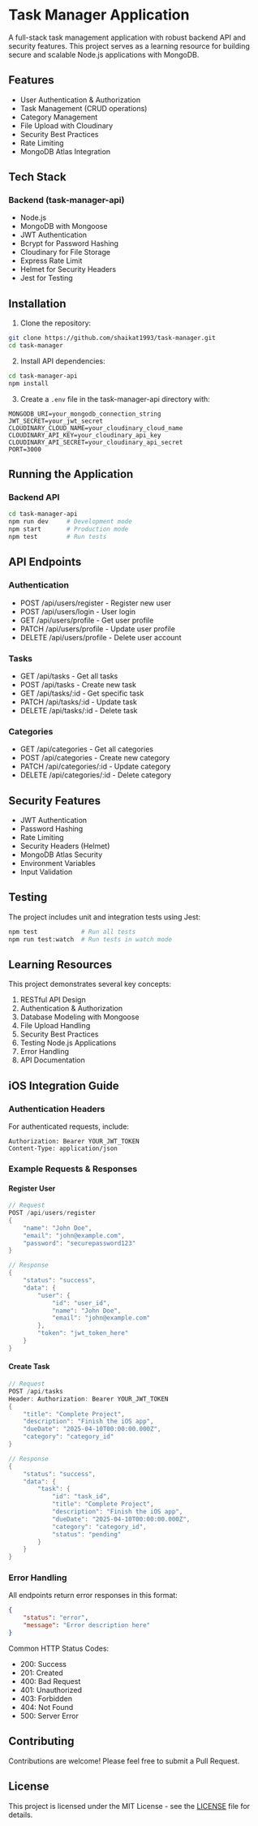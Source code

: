 # Task Manager Application

A full-stack task management application with robust backend API and security features. This project serves as a learning resource for building secure and scalable Node.js applications with MongoDB.

## Features

- User Authentication & Authorization
- Task Management (CRUD operations)
- Category Management
- File Upload with Cloudinary
- Security Best Practices
- Rate Limiting
- MongoDB Atlas Integration

## Tech Stack

### Backend (task-manager-api)
- Node.js
- MongoDB with Mongoose
- JWT Authentication
- Bcrypt for Password Hashing
- Cloudinary for File Storage
- Express Rate Limit
- Helmet for Security Headers
- Jest for Testing

## Installation

1. Clone the repository:
```bash
git clone https://github.com/shaikat1993/task-manager.git
cd task-manager
```

2. Install API dependencies:
```bash
cd task-manager-api
npm install
```

3. Create a `.env` file in the task-manager-api directory with:
```
MONGODB_URI=your_mongodb_connection_string
JWT_SECRET=your_jwt_secret
CLOUDINARY_CLOUD_NAME=your_cloudinary_cloud_name
CLOUDINARY_API_KEY=your_cloudinary_api_key
CLOUDINARY_API_SECRET=your_cloudinary_api_secret
PORT=3000
```

## Running the Application

### Backend API
```bash
cd task-manager-api
npm run dev     # Development mode
npm start       # Production mode
npm test        # Run tests
```

## API Endpoints

### Authentication
- POST /api/users/register - Register new user
- POST /api/users/login - User login
- GET /api/users/profile - Get user profile
- PATCH /api/users/profile - Update user profile
- DELETE /api/users/profile - Delete user account

### Tasks
- GET /api/tasks - Get all tasks
- POST /api/tasks - Create new task
- GET /api/tasks/:id - Get specific task
- PATCH /api/tasks/:id - Update task
- DELETE /api/tasks/:id - Delete task

### Categories
- GET /api/categories - Get all categories
- POST /api/categories - Create new category
- PATCH /api/categories/:id - Update category
- DELETE /api/categories/:id - Delete category

## Security Features

- JWT Authentication
- Password Hashing
- Rate Limiting
- Security Headers (Helmet)
- MongoDB Atlas Security
- Environment Variables
- Input Validation

## Testing

The project includes unit and integration tests using Jest:
```bash
npm test            # Run all tests
npm run test:watch  # Run tests in watch mode
```

## Learning Resources

This project demonstrates several key concepts:

1. RESTful API Design
2. Authentication & Authorization
3. Database Modeling with Mongoose
4. File Upload Handling
5. Security Best Practices
6. Testing Node.js Applications
7. Error Handling
8. API Documentation

## iOS Integration Guide

### Authentication Headers
For authenticated requests, include:
```
Authorization: Bearer YOUR_JWT_TOKEN
Content-Type: application/json
```

### Example Requests & Responses

#### Register User
```swift
// Request
POST /api/users/register
{
    "name": "John Doe",
    "email": "john@example.com",
    "password": "securepassword123"
}

// Response
{
    "status": "success",
    "data": {
        "user": {
            "id": "user_id",
            "name": "John Doe",
            "email": "john@example.com"
        },
        "token": "jwt_token_here"
    }
}
```

#### Create Task
```swift
// Request
POST /api/tasks
Header: Authorization: Bearer YOUR_JWT_TOKEN
{
    "title": "Complete Project",
    "description": "Finish the iOS app",
    "dueDate": "2025-04-10T00:00:00.000Z",
    "category": "category_id"
}

// Response
{
    "status": "success",
    "data": {
        "task": {
            "id": "task_id",
            "title": "Complete Project",
            "description": "Finish the iOS app",
            "dueDate": "2025-04-10T00:00:00.000Z",
            "category": "category_id",
            "status": "pending"
        }
    }
}
```

### Error Handling
All endpoints return error responses in this format:
```json
{
    "status": "error",
    "message": "Error description here"
}
```

Common HTTP Status Codes:
- 200: Success
- 201: Created
- 400: Bad Request
- 401: Unauthorized
- 403: Forbidden
- 404: Not Found
- 500: Server Error

## Contributing

Contributions are welcome! Please feel free to submit a Pull Request.

## License

This project is licensed under the MIT License - see the [LICENSE](LICENSE) file for details.
